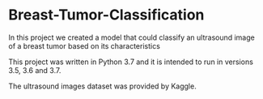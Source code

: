 # Breast-Tumor-Classification
In this project we created a model that could classify an ultrasound image of a breast tumor based on its characteristics

This project was written in Python 3.7 and it is intended to run in versions 3.5, 3.6 and 3.7.

The ultrasound images dataset was provided by Kaggle.
